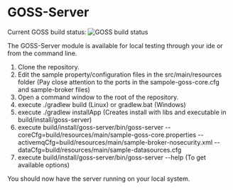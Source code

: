 GOSS-Server
===========
Current GOSS build status: ![GOSS build status](https://travis-ci.org/GridOPTICS/GOSS-Server.svg?branch=master)

The GOSS-Server module is available for local testing through your ide or from the command line.

 1. Clone the repository.
 2. Edit the sample property/configuration files in the src/main/resources folder (Pay close attention to the ports in the sampole-goss-core.cfg and sample-broker files)
 3. Open a command window to the root of the repository.
 4. execute ./gradlew build (Linux) or gradlew.bat (Windows)
 5. execute ./gradlew installApp (Creates install with libs and executable in build/install/goss-server)
 6. execute build/install/goss-server/bin/goss-server --coreCfg=build/resources/main/sample-goss-core.properties --activemqCfg=build/resources/main/sample-broker-nosecurity.xml --dataCfg=build/resources/main/sample-datasources.cfg
 7. execute build/install/goss-server/bin/goss-server --help (To get available options)
 
You should now have the server running on your local system. 


